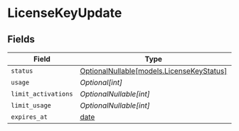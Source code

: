 # LicenseKeyUpdate


## Fields

| Field                                                                      | Type                                                                       | Required                                                                   | Description                                                                |
| -------------------------------------------------------------------------- | -------------------------------------------------------------------------- | -------------------------------------------------------------------------- | -------------------------------------------------------------------------- |
| `status`                                                                   | [OptionalNullable[models.LicenseKeyStatus]](../models/licensekeystatus.md) | :heavy_minus_sign:                                                         | N/A                                                                        |
| `usage`                                                                    | *Optional[int]*                                                            | :heavy_minus_sign:                                                         | N/A                                                                        |
| `limit_activations`                                                        | *OptionalNullable[int]*                                                    | :heavy_minus_sign:                                                         | N/A                                                                        |
| `limit_usage`                                                              | *OptionalNullable[int]*                                                    | :heavy_minus_sign:                                                         | N/A                                                                        |
| `expires_at`                                                               | [date](https://docs.python.org/3/library/datetime.html#date-objects)       | :heavy_minus_sign:                                                         | N/A                                                                        |